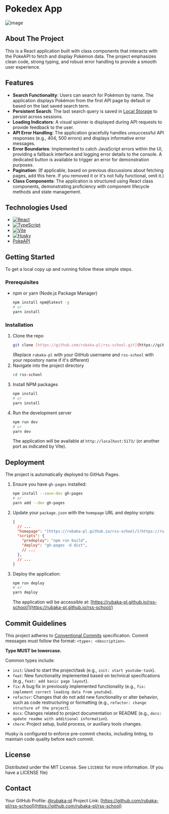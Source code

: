 # Pokedex App

![image](https://github.com/user-attachments/assets/40620e59-062d-432b-a155-ee4ba4879f82)

## About The Project

This is a React application built with class components that interacts with the PokeAPI to fetch and display Pokémon data. The project emphasizes clean code, strong typing, and robust error handling to provide a smooth user experience.

## Features

* **Search Functionality**: Users can search for Pokémon by name. The application displays Pokémon from the first API page by default or based on the last saved search term.
* **Persistent Search**: The last search query is saved in [Local Storage](https://developer.mozilla.org/en-US/docs/Web/API/Window/localStorage) to persist across sessions.
* **Loading Indicators**: A visual spinner is displayed during API requests to provide feedback to the user.
* **API Error Handling**: The application gracefully handles unsuccessful API responses (e.g., 404, 500 errors) and displays informative error messages.
* **Error Boundaries**: Implemented to catch JavaScript errors within the UI, providing a fallback interface and logging error details to the console. A dedicated button is available to trigger an error for demonstration purposes.
* **Pagination**: (If applicable, based on previous discussions about fetching pages, add this here. If you removed it or it's not fully functional, omit it.)
* **Class Components**: The application is structured using React class components, demonstrating proficiency with component lifecycle methods and state management.

## Technologies Used

* [![React](https://img.shields.io/badge/React-61DAFB?style=for-the-badge&logo=react&logoColor=white)](https://react.dev/)
* [![TypeScript](https://img.shields.io/badge/TypeScript-3178C6?style=for-the-badge&logo=typescript&logoColor=white)](https://www.typescriptlang.org/)
* [![Vite](https://img.shields.io/badge/Vite-646CFF?style=for-the-badge&logo=vite&logoColor=white)](https://vitejs.dev/)
* [![Husky](https://img.shields.io/badge/Husky-black?style=for-the-badge&logo=husky&logoColor=white)](https://typicode.github.io/husky/)
* [PokeAPI](https://pokeapi.co/)

## Getting Started

To get a local copy up and running follow these simple steps.

### Prerequisites

* npm or yarn (Node.js Package Manager)
    ```bash
    npm install npm@latest -g
    # or
    yarn install
    ```

### Installation

1.  Clone the repo
    ```bash
    git clone [https://github.com/rubaka-pl/rss-school.git](https://github.com/rubaka-pl/rss-school.git)
    ```
    (Replace `rubaka-pl` with your GitHub username and `rss-school` with your repository name if it's different)
2.  Navigate into the project directory
    ```bash
    cd rss-school
    ```
3.  Install NPM packages
    ```bash
    npm install
    # or
    yarn install
    ```
4.  Run the development server
    ```bash
    npm run dev
    # or
    yarn dev
    ```
    The application will be available at `http://localhost:5173/` (or another port as indicated by Vite).

## Deployment

The project is automatically deployed to GitHub Pages.

1.  Ensure you have `gh-pages` installed:
    ```bash
    npm install --save-dev gh-pages
    # or
    yarn add --dev gh-pages
    ```
2.  Update your `package.json` with the `homepage` URL and deploy scripts:
    ```json
    {
      // ...
      "homepage": "[https://rubaka-pl.github.io/rss-school/](https://rubaka-pl.github.io/rss-school/)", // Your actual GitHub Pages URL
      "scripts": {
        "predeploy": "npm run build",
        "deploy": "gh-pages -d dist",
        // ...
      },
      // ...
    }
    ```
3.  Deploy the application:
    ```bash
    npm run deploy
    # or
    yarn deploy
    ```
    The application will be accessible at: [https://rubaka-pl.github.io/rss-school/](https://rubaka-pl.github.io/rss-school/)

## Commit Guidelines

This project adheres to [Conventional Commits](https://www.conventionalcommits.org/en/v1.0.0-beta.2/) specification.
Commit messages must follow the format: `<type>: <description>`.

**Type MUST be lowercase.**

Common types include:

* `init`: Used to start the project/task (e.g., `init: start youtube-task`).
* `feat`: New functionality implemented based on technical specifications (e.g., `feat: add basic page layout`).
* `fix`: A bug fix in previously implemented functionality (e.g., `fix: implement correct loading data from youtube`).
* `refactor`: Changes that do not add new functionality or alter behavior, such as code restructuring or formatting (e.g., `refactor: change structure of the project`).
* `docs`: Changes related to project documentation or README (e.g., `docs: update readme with additional information`).
* `chore`: Project setup, build process, or auxiliary tools changes.

Husky is configured to enforce pre-commit checks, including linting, to maintain code quality before each commit.

## License

Distributed under the MIT License. See `LICENSE` for more information. (If you have a LICENSE file)

## Contact

Your GitHub Profile: [@rubaka-pl](https://github.com/rubaka-pl)
Project Link: [https://github.com/rubaka-pl/rss-school](https://github.com/rubaka-pl/rss-school)
